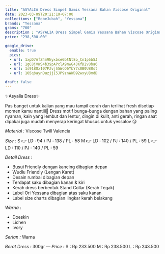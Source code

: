 ```yaml
---
title: "ASYALIA Dress Simpel Gamis Yessana Bahan Viscose Original"
date: 2023-03-09T20:21:10+07:00
collections: ["RobeJubah", "Yessana"]
brands: "Yessana"
grams: "700"
description : "ASYALIA Dress Simpel Gamis Yessana Bahan Viscose Original"
price: "238,500.00"

google_drive:
  enable: true
  pics:
  - url: 1xpD7AfZ4m9Nyxbse6btNt8o_Cn1p6bSJ
  - url: 1gC8jVWS4b39pAPclA9mwG4JKfD2vOba6
  - url: 1s91BOx107PZvjSGWcO6YbY7x8B0UB8st
  - url: 1O5qbaynDuzjjI5JP9znWWD92wxyUBmdD

draft: false
---
```


✨Asyalia Dress✨

Pas banget untuk kalian yang mau tampil cerah dan terlihat fresh disetiap momen kamu nantiii🥰
Dress motif bunga-bunga dengan bahan yang paling nyaman, kain yang lembut dan lentur, dingin di kulit, anti gerah, ringan saat dipakai juga mudah menyerap keringat khusus untuk yessalov 😘

*Material :*
Viscose Twill Valencia

*Size :*
S 👉 LD : 94 / PJ : 138 / PL : 58
M 👉 LD : 102 / PJ : 140 / PL : 59
L 👉 LD : 110 / PJ : 140 / PL : 59

*Detail Dress :*
- Busui Friendly dengan kancing dibagian depan
- Wudlu Friendly (Lengan Karet)
- Desain rumbai dibagian depan
- Terdapat saku dibagian kanan & kiri
- Kerah dress berbentuk Stand Collar (Kerah Tegak)
- Label Ori Yessana dibagian atas saku kanan
- Label size charts dibagian lingkar kerah belakang

*Warna :*
- Doeskin
- Lichen
- Ivory

*Serian :*
Warna

*Berat Dress :*
300gr
—
*Price :*
S : Rp 233.500 
M : Rp 238.500 
L : Rp 243.500    




